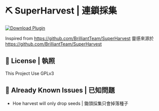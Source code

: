 # ⛏️ SuperHarvest | 連鎖採集

[![Download Plugin](https://custom-icon-badges.herokuapp.com/badge/-Download-blue?style=for-the-badge&logo=download&logoColor=white "Download")](https://poggit.pmmp.io/p/SuperHarvest/)


Inspired from https://github.com/BrilliantTeam/SuperHarvest
靈感來源於 https://github.com/BrilliantTeam/SuperHarvest

## 🪪 License | 執照
This Project Use GPLv3

## 🥲 Already Known Issues | 已知問題
- Hoe harvest will only drop seeds | 鋤頭採集只會掉落種子